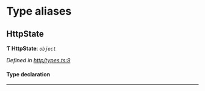 

# Type aliases

<a id="httpstate"></a>

##  HttpState

**Ƭ HttpState**: *`object`*

*Defined in [http/types.ts:9](https://github.com/polkadot-js/api/blob/8cded2e/packages/rpc-provider/src/http/types.ts#L9)*

#### Type declaration

___

